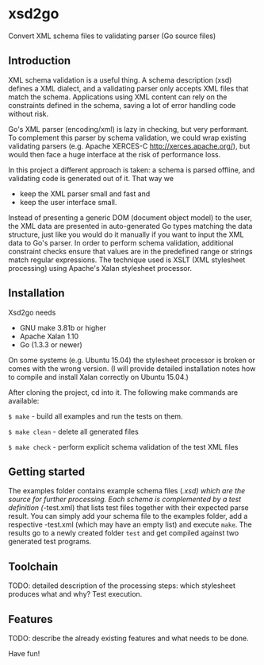 # xsd2go
Convert XML schema files to validating parser (Go source files)

## Introduction
XML schema validation is a useful thing. A schema description (xsd) defines a XML dialect, and a validating parser only accepts XML files that match the schema. Applications using XML content can rely on the constraints defined in the schema, saving a lot of error handling code without risk.

Go's XML parser (encoding/xml) is lazy in checking, but very performant. To complement this parser by schema validation, we could wrap existing validating parsers (e.g. Apache XERCES-C http://xerces.apache.org/), but would then face a huge interface at the risk of performance loss.

In this project a different approach is taken: a schema is parsed offline, and validating code is generated out of it. That way we
- keep the XML parser small and fast and
- keep the user interface small.

Instead of presenting a generic DOM (document object model) to the user, the XML data are presented in auto-generated Go types matching the data structure, just like you would do it manually if you want to input the XML data to Go's parser. In order to perform schema validation, additional constraint checks ensure that values are in the predefined range or strings match regular expressions. The technique used is XSLT (XML stylesheet processing) using Apache's Xalan stylesheet processor.

## Installation
Xsd2go needs
- GNU make 3.81b or higher
- Apache Xalan 1.10
- Go (1.3.3 or newer)

On some systems (e.g. Ubuntu 15.04) the stylesheet processor is broken or comes with the wrong version. (I will provide detailed installation notes how to compile and install Xalan correctly on Ubuntu 15.04.)

After cloning the project, cd into it. The following make commands are available:

`$ make` - build all examples and run the tests on them.

`$ make clean` - delete all generated files

`$ make check` - perform explicit schema validation of the test XML files

## Getting started
The examples folder contains example schema files (*.xsd) which are the source for further processing. Each schema is complemented by a test definition (*-test.xml) that lists test files together with their expected parse result. You can simply add your schema file to the examples folder, add a respective -test.xml (which may have an empty list) and execute `make`. The results go to a newly created folder `test` and get compiled against two generated test programs.

## Toolchain
TODO: detailed description of the processing steps: which stylesheet produces what and why? Test execution.

## Features
TODO: describe the already existing features and what needs to be done.

Have fun!

